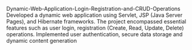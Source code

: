 Dynamic-Web-Application-Login-Registration-and-CRUD-Operations
Developed a dynamic web application using Servlet, JSP (Java Server Pages), and  Hibernate frameworks. 
The project encompassed essential features such as user login, registration   (Create, Read, Update, Delete) operations.
Implemented user authentication, secure  data storage and dynamic content generation

